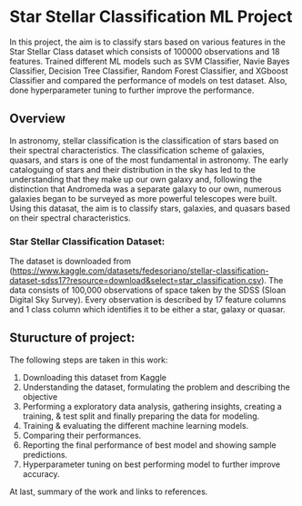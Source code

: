 # Star Stellar Classification ML Project
In this project, the aim is to classify stars based on various features in the Star Stellar Class dataset which consists of 100000 observations and 18 features. Trained different ML models such as SVM Classifier, Navie Bayes Classifier, Decision Tree Classifier, Random Forest Classifier, and XGboost Classifier and compared the performance of models on test dataset. Also, done hyperparameter tuning to further improve the performance.

## Overview

In astronomy, stellar classification is the classification of stars based on their spectral characteristics. The classification scheme of galaxies, quasars, and stars is one of the most fundamental in astronomy. The early cataloguing of stars and their distribution in the sky has led to the understanding that they make up our own galaxy and, following the distinction that Andromeda was a separate galaxy to our own, numerous galaxies began to be surveyed as more powerful telescopes were built. Using this datasat, the aim is to classify stars, galaxies, and quasars based on their spectral characteristics.

### Star Stellar Classification Dataset: 

The dataset is downloaded from (https://www.kaggle.com/datasets/fedesoriano/stellar-classification-dataset-sdss17?resource=download&select=star_classification.csv). The data consists of 100,000 observations of space taken by the SDSS (Sloan Digital Sky Survey). Every observation is described by 17 feature columns and 1 class column which identifies it to be either a star, galaxy or quasar.


## Sturucture of project:

The following steps are taken in this work:

1. Downloading this dataset from Kaggle
2. Understanding the dataset, formulating the problem and describing the objective
3. Performing a exploratory data analysis, gathering insights, creating a training, & test split and finally preparing the data for modeling.
4. Training & evaluating the different machine learning models.
5. Comparing their performances.
6. Reporting the final performance of best model and showing sample predictions.
7. Hyperparameter tuning on best performing model to further improve accuracy.

At last, summary of the work and links to references.
